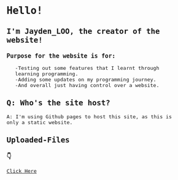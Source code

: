 <html lang="en">
<head>
    <meta charset="UTF-8">
    <meta http-equiv="X-UA-Compatible" content="IE=edge">
    <meta name="viewport" content="width=device-width, initial-scale=1.0">
    <title>Jayden_LOO's Personal Website</title>
    <style>
        body {
            font-family: monospace;
            font-size: medium;
        }
    </style>
</head>
<body>
<h1>Hello!</h1>
<h2>I'm Jayden_LOO, the creator of the website!</h2>
<h3>Purpose for the website is for:</h3>
<p>
    <ol>
       -Testing out some features that I learnt through learning programming.<br>
        -Adding some updates on my programming journey.<br>
        -And overall just having control over a website.<br>
    </ol>
</p>

<h2>Q: Who's the site host?</h2>
<p>A: I'm using Github pages to host this site, as this is only a static website.</p>
<h2>Uploaded-Files </h2>
<h3>👇</h3>
<a href="https://jaydenlooo.github.io/Uploaded-Files/">Click Here</a>
</body>
</html>
